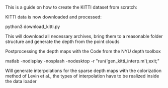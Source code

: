 This is a guide on how to create the KITTI dataset from scratch:

KITTI data is now downloaded and processed:

python3 download_kitti.py

This will download all necessary archives, bring them to a reasonable 
folder structure and generate the depth from the point clouds

Postprocessing the depth maps with the Code from the NYU depth toolbox

matlab -nodisplay -nosplash -nodesktop -r "run('gen_kitti_interp.m');exit;"

Will generate interpolations for the sparse depth maps with the colorization method 
of Levin et al., the types of interpolation have to be realized inside the data loader




